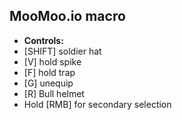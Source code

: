 ## MooMoo.io macro

- **Controls:**
- [SHIFT] soldier hat
- [V] hold spike
- [F] hold trap
- [G] unequip
- [R] Bull helmet
- Hold [RMB] for secondary selection
